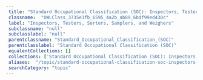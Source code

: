 ```yaml
--- 
 title: "Standard Occupational Classification (SOC): Inspectors, Testers, Sorters, Samplers, and Weighers" 
 classname:  "OWLClass_3735e3fb_6595_4a2b_ab89_6bdf99ed430c" 
 label: "Inspectors, Testers, Sorters, Samplers, and Weighers" 
 subclassname: "null" 
 subclasslabel: "null" 
 parentclassname: "Standard_Occupational_Classification_(SOC)" 
 parentclasslabel: "Standard Occupational Classification (SOC)" 
 equalentCollections: [] 
 collections: ['Standard Occupational Classification (SOC): Inspectors, Testers, Sorters, Samplers, and Weighers']
 aliases:  "/topic/standard-occupational-classification-soc-inspectors-testers-sorters-samplers-and-weighers"  
 searchCategory: "topic" 
---
```

